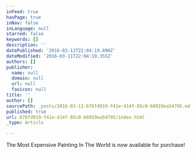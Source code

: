 ```yaml
---
inFeed: true
hasPage: true
inNav: false
inLanguage: null
starred: false
keywords: []
description: ''
datePublished: '2016-03-11T22:04:19.890Z'
dateModified: '2016-03-11T22:04:19.355Z'
authors: []
publisher:
  name: null
  domain: null
  url: null
  favicon: null
title: ''
author: []
sourcePath: _posts/2016-03-11-676fd919-f41e-414f-85c0-b8919ea54795.md
published: true
url: 676fd919-f41e-414f-85c0-b8919ea54795/index.html
_type: Article

---
```

The Most Expensive Painting In The World is now available for purchase!